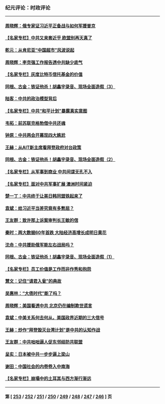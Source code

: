 ### 纪元评论：时政评论
---
#### [周晓辉：俄专家证习近平正备战与如何军援普京](../../pages/nsc1025/n13944399.md) 
#### [【名家专栏】中共又来套近乎 欧盟别再天真了](../../pages/nsc1025/n13943057.md) 
#### [乾元：从肯尼亚“中国超市”风波说起](../../pages/nsc1025/n13944369.md) 
#### [周晓辉：李克强工作报告透中共缺少底气](../../pages/nsc1025/n13944120.md) 
#### [【名家专栏】灰度比特币信托基金的价值](../../pages/nsc1025/n13943652.md) 
#### [同根、古金：铁证他杀！胡鑫宇录音、现场全面造假（3）](../../pages/nsc1025/n13943790.md) 
#### [陆客：中共的政治模型背后](../../pages/nsc1025/n13943828.md) 
#### [【名家专栏】中共“和平计划”暴露真实意图](../../pages/nsc1025/n13943666.md) 
#### [韦拓：前苏联克格勃借中共还魂](../../pages/nsc1025/n13943737.md) 
#### [钟原：中共两会开幕现四大尴尬](../../pages/nsc1025/n13943175.md) 
#### [王赫：从AIT新主席看拜登政府对台政策](../../pages/nsc1025/n13943394.md) 
#### [同根、古金：铁证他杀！胡鑫宇录音、现场全面造假（2）](../../pages/nsc1025/n13943159.md) 
#### [【名家专栏】从军事到商业 中共间谍无孔不入](../../pages/nsc1025/n13943052.md) 
#### [【名家专栏】面对中共军事扩展 澳洲时间紧迫](../../pages/nsc1025/n13942407.md) 
#### [楚一丁：中共终于让美日韩同盟铁起来了](../../pages/nsc1025/n13941834.md) 
#### [袁斌：给习近平当差究竟有多憋屈？](../../pages/nsc1025/n13943131.md) 
#### [王友群：致许那上诉案审判长王敏的信](../../pages/nsc1025/n13943127.md) 
#### [秦时：两大数据60年首跌 大陆经济高增长成明日黄花](../../pages/nsc1025/n13943120.md) 
#### [沈舟：中共援助俄军能左右战局吗？](../../pages/nsc1025/n13942714.md) 
#### [同根、古金：铁证他杀！胡鑫宇录音、现场全面造假（1）](../../pages/nsc1025/n13942568.md) 
#### [【名家专栏】员工价值是工作而非作秀和抱怨](../../pages/nsc1025/n13942388.md) 
#### [慧文：记住“请君入瓮”的典故](../../pages/nsc1025/n13942538.md) 
#### [吴惠林：“大债时代”能了吗？](../../pages/nsc1025/n13942498.md) 
#### [周晓辉：美国看透中共 北京仍在编制欺世谎言](../../pages/nsc1025/n13942491.md) 
#### [袁斌：中美关系何去何从，美国政界近期的三大信号](../../pages/nsc1025/n13942214.md) 
#### [王赫：炒作“拜登毁灭台湾计划”是中共的认知作战](../../pages/nsc1025/n13942133.md) 
#### [王友群：中共咄咄逼人促东邻结防共联盟](../../pages/nsc1025/n13941994.md) 
#### [呈实：日本被中共一步步逼上梁山](../../pages/nsc1025/n13941867.md) 
#### [谢田：中国社会的内卷卷入中南海](../../pages/nsc1025/n13941875.md) 
#### [【名家专栏】崩塌中的土耳其与西方渐行渐远](../../pages/nsc1025/n13941603.md) 

---
#### 第 [ [253](./253.md) / [252](./252.md) / [251](./251.md) / [250](./250.md) / [249](./249.md) / [248](./248.md) / [247](./247.md) / [246](./246.md) ] 页
